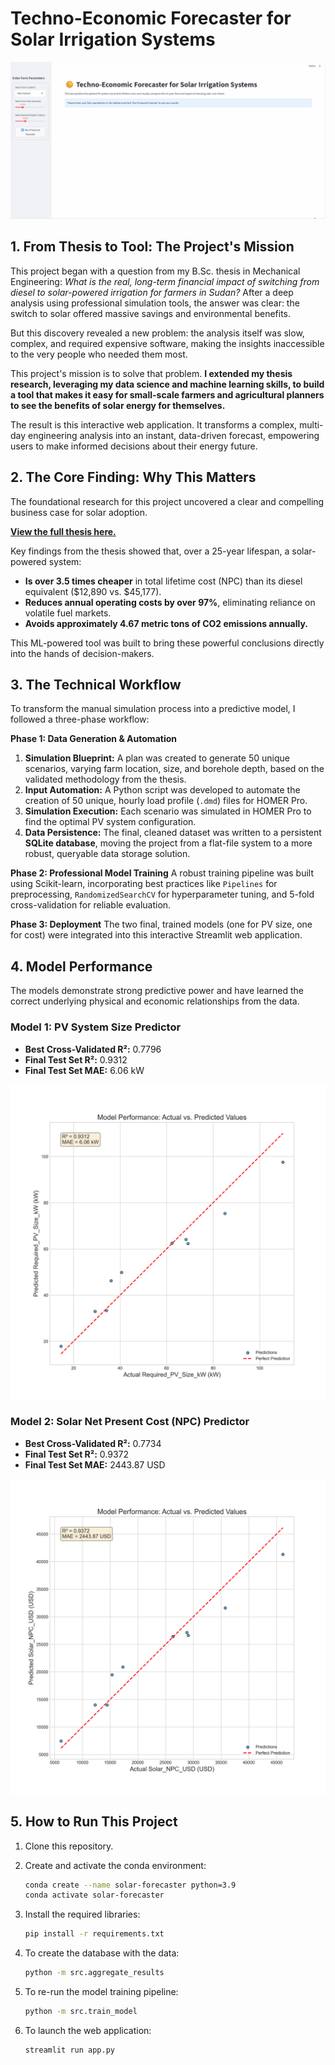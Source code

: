 # Techno-Economic Forecaster for Solar Irrigation Systems

![App Demo](./images/app_demo.gif)

## 1. From Thesis to Tool: The Project's Mission

This project began with a question from my B.Sc. thesis in Mechanical Engineering: *What is the real, long-term financial impact of switching from diesel to solar-powered irrigation for farmers in Sudan?* After a deep analysis using professional simulation tools, the answer was clear: the switch to solar offered massive savings and environmental benefits.

But this discovery revealed a new problem: the analysis itself was slow, complex, and required expensive software, making the insights inaccessible to the very people who needed them most.

This project's mission is to solve that problem. **I extended my thesis research, leveraging my data science and machine learning skills, to build a tool that makes it easy for small-scale farmers and agricultural planners to see the benefits of solar energy for themselves.**

The result is this interactive web application. It transforms a complex, multi-day engineering analysis into an instant, data-driven forecast, empowering users to make informed decisions about their energy future.

## 2. The Core Finding: Why This Matters

The foundational research for this project uncovered a clear and compelling business case for solar adoption.

**[View the full thesis here.](https://github.com/hishamsalih2000/academic-work/blob/main/BSc_Thesis_Solar_Energy_Feasibility_Study.pdf)**

Key findings from the thesis showed that, over a 25-year lifespan, a solar-powered system:
*   **Is over 3.5 times cheaper** in total lifetime cost (NPC) than its diesel equivalent ($12,890 vs. $45,177).
*   **Reduces annual operating costs by over 97%**, eliminating reliance on volatile fuel markets.
*   **Avoids approximately 4.67 metric tons of CO2 emissions annually.**

This ML-powered tool was built to bring these powerful conclusions directly into the hands of decision-makers.

## 3. The Technical Workflow

To transform the manual simulation process into a predictive model, I followed a three-phase workflow:

**Phase 1: Data Generation & Automation**
1.  **Simulation Blueprint:** A plan was created to generate 50 unique scenarios, varying farm location, size, and borehole depth, based on the validated methodology from the thesis.
2.  **Input Automation:** A Python script was developed to automate the creation of 50 unique, hourly load profile (`.dmd`) files for HOMER Pro.
3.  **Simulation Execution:** Each scenario was simulated in HOMER Pro to find the optimal PV system configuration.
4.  **Data Persistence:** The final, cleaned dataset was written to a persistent **SQLite database**, moving the project from a flat-file system to a more robust, queryable data storage solution.

**Phase 2: Professional Model Training**
A robust training pipeline was built using Scikit-learn, incorporating best practices like `Pipelines` for preprocessing, `RandomizedSearchCV` for hyperparameter tuning, and 5-fold cross-validation for reliable evaluation.

**Phase 3: Deployment**
The two final, trained models (one for PV size, one for cost) were integrated into this interactive Streamlit web application.

## 4. Model Performance

The models demonstrate strong predictive power and have learned the correct underlying physical and economic relationships from the data.

### Model 1: PV System Size Predictor
*   **Best Cross-Validated R²:** 0.7796
*   **Final Test Set R²:** 0.9312
*   **Final Test Set MAE:** 6.06 kW

![PV Size Performance Plot](./images/pv_size_predictor_performance_plot.png)

### Model 2: Solar Net Present Cost (NPC) Predictor
*   **Best Cross-Validated R²:** 0.7734
*   **Final Test Set R²:** 0.9372
*   **Final Test Set MAE:** 2443.87 USD

![NPC Performance Plot](./images/npc_predictor_performance_plot.png)


## 5. How to Run This Project

1.  Clone this repository.
2.  Create and activate the conda environment:
    ```bash
    conda create --name solar-forecaster python=3.9
    conda activate solar-forecaster
    ```
3.  Install the required libraries:
    ```bash
    pip install -r requirements.txt
    ```

4.  To create the database with the data:
    ```bash
    python -m src.aggregate_results
    ```
5.  To re-run the model training pipeline:
    ```bash
    python -m src.train_model
    ```
6.  To launch the web application:
    ```bash
    streamlit run app.py
    ```